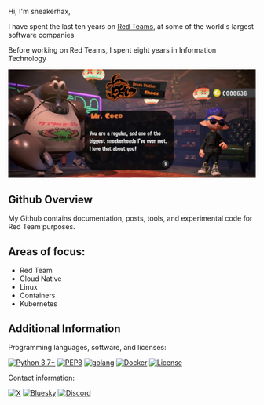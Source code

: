 Hi, I'm sneakerhax,

I have spent the last ten years on [Red Teams](https://en.wikipedia.org/wiki/Red_team), at some of the world's largest software companies

Before working on Red Teams, I spent eight years in Information Technology

![alt text](.img/sneakerhax_banner.png)

## Github Overview

My Github contains documentation, posts, tools, and experimental code for Red Team purposes.

## Areas of focus:

* Red Team
* Cloud Native
* Linux
* Containers
* Kubernetes

## Additional Information

Programming languages, software, and licenses:

[![Python 3.7+](https://img.shields.io/badge/python-3.7+-FADA5E.svg?logo=python)](https://www.python.org/) [![PEP8](https://img.shields.io/badge/code%20style-pep8-red.svg)](https://www.python.org/dev/peps/pep-0008/) [![golang](https://img.shields.io/badge/golang-1.19+-29BEB0.svg?logo=GO)](https://go.dev/)
[![Docker](https://img.shields.io/badge/dockerhub-sneakerhax-0db7ed.svg?logo=docker)](http://hub.docker.com/u/sneakerhax) [![License](https://img.shields.io/badge/license-GPL3-lightgrey.svg)](https://www.gnu.org/licenses/gpl-3.0.en.html)

Contact information:

[![X](https://img.shields.io/badge/x.com-sneakerhax-222222?logo=x)](https://x.com/sneakerhax) [![Bluesky](https://img.shields.io/badge/Bluesky-sneakerhax-1684FF?logo=bluesky)](https://bsky.app/profile/sneakerhax.com) [![Discord](https://img.shields.io/badge/Discord-snizzy-7289da?logo=discord)](https://discord.gg/CNSV86mnjC)
